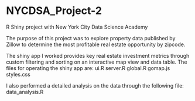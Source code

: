 # NYCDSA_Project-2

R Shiny project with New York City Data Science Academy

The purpose of this project was to explore property data published by Zillow to determine the most profitable real estate opportunity by zipcode. 

The shiny app I worked provides key real estate investment metrics through custom filtering and sorting on an interactive map view and data table. 
The files for operating the shiny app are:
    ui.R
    server.R
    global.R
    gomap.js
    styles.css
    
I also performed a detailed analysis on the data through the following file:
    data_analysis.R
